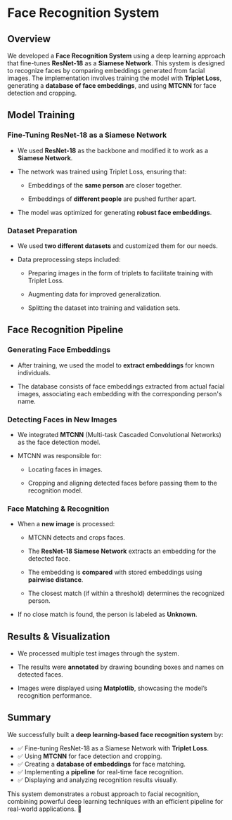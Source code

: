 # Face Recognition System


## Overview

We developed a **Face Recognition System** using a deep learning approach that fine-tunes **ResNet-18** as a **Siamese Network**. This system is designed to recognize faces by comparing embeddings generated from facial images. The implementation involves training the model with **Triplet Loss**, generating a **database of face embeddings**, and using **MTCNN** for face detection and cropping.


## Model Training

### Fine-Tuning ResNet-18 as a Siamese Network

* We used **ResNet-18** as the backbone and modified it to work as a **Siamese Network**.

* The network was trained using Triplet Loss, ensuring that:

    * Embeddings of the **same person** are closer together.

    * Embeddings of **different people** are pushed further apart.

* The model was optimized for generating **robust face embeddings**.


### Dataset Preparation

* We used **two different datasets** and customized them for our needs.

* Data preprocessing steps included:

    * Preparing images in the form of triplets to facilitate training with Triplet Loss.

    * Augmenting data for improved generalization.

    * Splitting the dataset into training and validation sets.


## Face Recognition Pipeline

### Generating Face Embeddings

* After training, we used the model to **extract embeddings** for known individuals.

* The database consists of face embeddings extracted from actual facial images, associating each embedding with the corresponding person's name.

### Detecting Faces in New Images

* We integrated **MTCNN** (Multi-task Cascaded Convolutional Networks) as the face detection model.

* MTCNN was responsible for:

    * Locating faces in images.

    * Cropping and aligning detected faces before passing them to the recognition model.

### Face Matching & Recognition

* When a **new image** is processed:

    * MTCNN detects and crops faces.

    * The **ResNet-18 Siamese Network** extracts an embedding for the detected face.

    * The embedding is **compared** with stored embeddings using **pairwise distance**.

    * The closest match (if within a threshold) determines the recognized person.

* If no close match is found, the person is labeled as **Unknown**.


## Results & Visualization

* We processed multiple test images through the system.

* The results were **annotated** by drawing bounding boxes and names on detected faces.

* Images were displayed using **Matplotlib**, showcasing the model’s recognition performance.


## Summary

We successfully built a **deep learning-based face recognition system** by:
* ✅ Fine-tuning ResNet-18 as a Siamese Network with **Triplet Loss**.
* ✅ Using **MTCNN** for face detection and cropping.
* ✅ Creating a **database of embeddings** for face matching.
* ✅ Implementing a **pipeline** for real-time face recognition.
* ✅ Displaying and analyzing recognition results visually.

This system demonstrates a robust approach to facial recognition, combining powerful deep learning techniques with an efficient pipeline for real-world applications. 🚀
